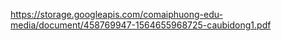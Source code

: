 https://storage.googleapis.com/comaiphuong-edu-media/document/458769947-1564655968725-caubidong1.pdf

